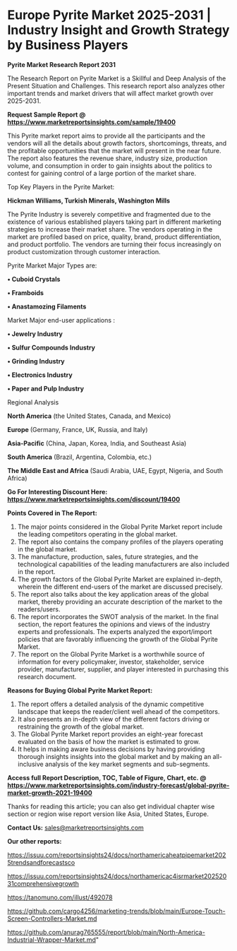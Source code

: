 # Europe Pyrite Market 2025-2031 | Industry Insight and Growth Strategy by Business Players

<strong>Pyrite Market Research Report 2031</strong>

The Research Report on Pyrite Market is a Skillful and Deep Analysis of the Present Situation and Challenges. This research report also analyzes other important trends and market drivers that will affect market growth over 2025-2031.

<strong>Request Sample Report @ <a href=https://www.marketreportsinsights.com/sample/19400>https://www.marketreportsinsights.com/sample/19400</a></strong>

This Pyrite market report aims to provide all the participants and the vendors will all the details about growth factors, shortcomings, threats, and the profitable opportunities that the market will present in the near future. The report also features the revenue share, industry size, production volume, and consumption in order to gain insights about the politics to contest for gaining control of a large portion of the market share.

Top Key Players in the Pyrite Market:

<strong>Hickman Williams, Turkish Minerals, Washington Mills</strong>

The Pyrite Industry is severely competitive and fragmented due to the existence of various established players taking part in different marketing strategies to increase their market share. The vendors operating in the market are profiled based on price, quality, brand, product differentiation, and product portfolio. The vendors are turning their focus increasingly on product customization through customer interaction.

Pyrite Market Major Types are:

<strong>• Cuboid Crystals

• Framboids

• Anastamozing Filaments</strong>

Market Major end-user applications :

<strong>• Jewelry Industry

• Sulfur Compounds Industry

• Grinding Industry

• Electronics Industry

• Paper and Pulp Industry</strong>

Regional Analysis

</u><strong><b>North America</b></strong> (the United States, Canada, and Mexico)

<strong><b>Europe </b></strong>(Germany, France, UK, Russia, and Italy)

<strong><b>Asia-Pacific</b></strong> (China, Japan, Korea, India, and Southeast Asia)

<strong><b>South America</b></strong> (Brazil, Argentina, Colombia, etc.)

<strong><b>The Middle East and Africa</b></strong> (Saudi Arabia, UAE, Egypt, Nigeria, and South Africa)

<strong>Go For Interesting Discount Here: <a href=https://www.marketreportsinsights.com/discount/19400>https://www.marketreportsinsights.com/discount/19400</a></strong>

<strong>Points Covered in The Report:</strong>
<ol>
  <li>The major points considered in the Global Pyrite Market report include the leading competitors operating in the global market.</li>
  <li>The report also contains the company profiles of the players operating in the global market.</li>
  <li>The manufacture, production, sales, future strategies, and the technological capabilities of the leading manufacturers are also included in the report.</li>
  <li>The growth factors of the Global Pyrite Market are explained in-depth, wherein the different end-users of the market are discussed precisely.</li>
  <li>The report also talks about the key application areas of the global market, thereby providing an accurate description of the market to the readers/users.</li>
  <li>The report incorporates the SWOT analysis of the market. In the final section, the report features the opinions and views of the industry experts and professionals. The experts analyzed the export/import policies that are favorably influencing the growth of the Global Pyrite Market.</li>
  <li>The report on the Global Pyrite Market is a worthwhile source of information for every policymaker, investor, stakeholder, service provider, manufacturer, supplier, and player interested in purchasing this research document.</li>
</ol>
<strong>Reasons for Buying Global Pyrite Market Report:</strong>

<ol>
  <li>The report offers a detailed analysis of the dynamic competitive landscape that keeps the reader/client well ahead of the competitors.</li>
  <li>It also presents an in-depth view of the different factors driving or restraining the growth of the global market.</li>
  <li>The Global Pyrite Market report provides an eight-year forecast evaluated on the basis of how the market is estimated to grow.</li>
  <li>It helps in making aware business decisions by having providing thorough insights insights into the global market and by making an all-inclusive analysis of the key market segments and sub-segments.</li>
</ol>
<strong>Access full Report Description, TOC, Table of Figure, Chart, etc. @ <a href=https://www.marketreportsinsights.com/industry-forecast/global-pyrite-market-growth-2021-19400>https://www.marketreportsinsights.com/industry-forecast/global-pyrite-market-growth-2021-19400</a></strong>


Thanks for reading this article; you can also get individual chapter wise section or region wise report version like Asia, United States, Europe.

<strong>Contact Us:</strong>
sales@marketreportsinsights.com

<strong>Our other reports:</strong>

<a href=https://issuu.com/reportsinsights24/docs/northamericaheatpipemarket2025trendsandforecastsco>https://issuu.com/reportsinsights24/docs/northamericaheatpipemarket2025trendsandforecastsco</a>

<a href=https://issuu.com/reportsinsights24/docs/northamericac4isrmarket20252031comprehensivegrowth>https://issuu.com/reportsinsights24/docs/northamericac4isrmarket20252031comprehensivegrowth</a>

<a href=https://tanomuno.com/illust/492078>https://tanomuno.com/illust/492078</a>

<a href=https://github.com/cargo4256/marketing-trends/blob/main/Europe-Touch-Screen-Controllers-Market.md>https://github.com/cargo4256/marketing-trends/blob/main/Europe-Touch-Screen-Controllers-Market.md</a>

<a href=https://github.com/anurag765555/report/blob/main/North-America-Industrial-Wrapper-Market.md>https://github.com/anurag765555/report/blob/main/North-America-Industrial-Wrapper-Market.md</a>"
